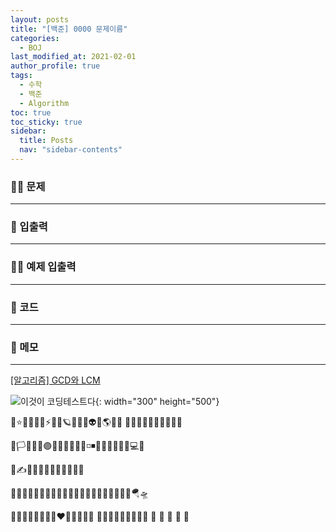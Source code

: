 ```yaml
---
layout: posts
title: "[백준] 0000 문제이름"
categories:
  - BOJ
last_modified_at: 2021-02-01
author_profile: true
tags:
  - 수학
  - 백준
  - Algorithm
toc: true
toc_sticky: true
sidebar:
  title: Posts
  nav: "sidebar-contents"
---
```


### 🙋‍♀️ 문제

-----


### 🙌 입출력

-----


### 🙋‍♂️ 예제 입출력

-----


### 🚀 코드

-----


### 🌠 메모

-----




<mark style='background-color: #f5f0ff'> </mark>

<a href="https://rayrny.github.io/algorithm/gcd/">[알고리즘] GCD와 LCM</a>

![이것이 코딩테스트다](/assets/image/book.PNG){: width="300" height="500"}

🌟⭐🌈🌠🌞✨⚡🚀🌌🪐🌝👾👻👽🦠🌎💨💫
🐱‍🏍🐱‍💻🐱‍🐉🐱‍👓🐱‍🚀

🚨🏳️🏴🏁🔰🟣🔵🚩🏳‍🔆🔱🚧◽◾🔑🎵🧪🧬📐📌💻🎈

🤩✍🙋‍♂️🙋‍♀️👮‍♂️👨‍💻👩🤹

🌷🌻🌼🍀🌳🌴🌵🌄🌅⛵🚤🚢⛺🐣🐱‍🔥💧🌊🌀🛫🚁🪂🛸

💌💗💟💜💙💚💛🧡❤️🤎🖤🤍🎀💕
🎃🎪🎫👑💎🧸🎅🎆🎇 🚗 🚕 🚙 🚌 🚎
